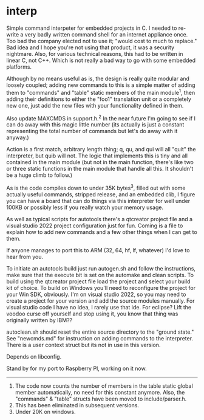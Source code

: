 # interp
Simple command interpeter for embedded projects in C. I needed to re-write a very badly written command shell for an internet appliance once. Too bad the company elected not to use it; "would cost to much to replace." Bad idea and I hope you're not using that product, it was a security nightmare. Also, for various technical reasons, this had to be written in linear C, not C++. Which is not really a bad way to go with some embedded platforms.

Although by no means useful as is, the design is really quite modular and loosely coupled; adding new commands to this is a simple matter of adding them to "commands" and "table" static members of the main module<sup>1</sup>, then adding their definitions to either the "foo1" translation unit or a completely new one, just add the new files with your functionality defined in them.

Also update MAXCMDS in support.h.<sup>2</sup> In the near future I'm going to see if I can do away with this magic little number (its actually is just a constant representing the total number of commands but let's do away with it anyway.)

Action is a first match, arbitrary length thing; q, qu, and qui will all "quit" the interpreter, but quib will not. The logic that implements this is tiny and all contained in the main module (but not in the main function, there's like two or three static functions in the main module that handle all this. It shouldn't be a huge climb to follow.)

As is the code compiles down to under 35K bytes<sup>3</sup>, filled out with some actually useful commands, stripped release, and an embedded clib, I figure you can have a board that can do things via this interpreter for well under 100KB or possibly less if you really watch your memory usage.

As well as typical scripts for autotools there's a qtcreator project file and a visual studio 2022 project configuration just for fun.
Coming is a file to explain how to add new commands and a few other things when I can get to them.

If anyone manages to port this to ARM (32, 64, hf, lf, whatever) I'd love to hear from you.

To initiate an autotools build just run autogen.sh and follow the instructions, make sure that the execute bit is set on the automake and clean scripts. To build using the qtcreator project file load the project and select your build kit of choice. To build on Windows you'll need to reconfigure the project for your Win SDK, obviously. I'm on visual studio 2022, so you may need to create a project for your version and add the source modules manually. For visual studio code I have no idea, I rarely use that ide. For eclipse? Lift the voodoo curse off yourself and stop using it, you know that thing was originally written by IBM??

autoclean.sh should reset the entire source directory to the "ground state." See "newcmds.md" for instruction on adding commands to the interpreter. There is a user context struct but its not in use in this version.

Depends on libconfig.

Stand by for my port to Raspberry PI, working on it now.
 
---
1. The code now counts the number of members in the table static global member automatically, no need for this constant anymore. Also, the "commands" & "table" structs have been moved to include/parser.h.<br>
2. This has been eliminated in subsequent versions.
3. Under 20K on windows.

